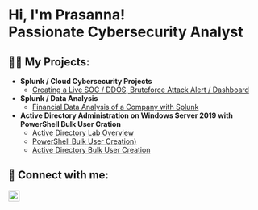 <h1>Hi, I'm Prasanna! <br/>Passionate Cybersecurity Analyst</h1>

<h2>👨‍💻 My Projects:</h2>

- <b>Splunk / Cloud Cybersecurity Projects</b>
  - [Creating a Live SOC / DDOS, Bruteforce Attack Alert / Dashboard](https://github.com/joshmadakor1/Algorithms-Practice)
- <b>Splunk / Data Analysis</b>
  - [Financial Data Analysis of a Company with Splunk](https://github.com/joshmadakor1/4chan-Image-Analysis-Middleware-C964)
- <b>Active Directory Administration on Windows Server 2019 with PowerShell Bulk User Cration</b>
  - [Active Directory Lab Overview](https://github.com/joshmadakor1/Sentinel-Lab)
  - [PowerShell Bulk User Creation)](https://github.com/joshmadakor1/Jwipe.PowerShell)
  - [Active Directory Bulk User Creation](https://github.com/joshmadakor1/AD_PS)

<h2> 🤳 Connect with me:</h2>

[<img align="left" alt="JoshMadakor | LinkedIn" width="22px" src="https://cdn.jsdelivr.net/npm/simple-icons@v3/icons/linkedin.svg" />][linkedin]

[linkedin]: https://linkedin.com/in/joshmadakor

<!--
**joshmadakor1/joshmadakor1** is a ✨ _special_ ✨ repository because its `README.md` (this file) appears on your GitHub profile.

Here are some ideas to get you started:

- 🔭 I’m currently working on ...
- 🌱 I’m currently learning ...
- 👯 I’m looking to collaborate on ...
- 🤔 I’m looking for help with ...
- 💬 Ask me about ...
- 📫 How to reach me: ...
- 😄 Pronouns: ...
- ⚡ Fun fact: ...
-->
